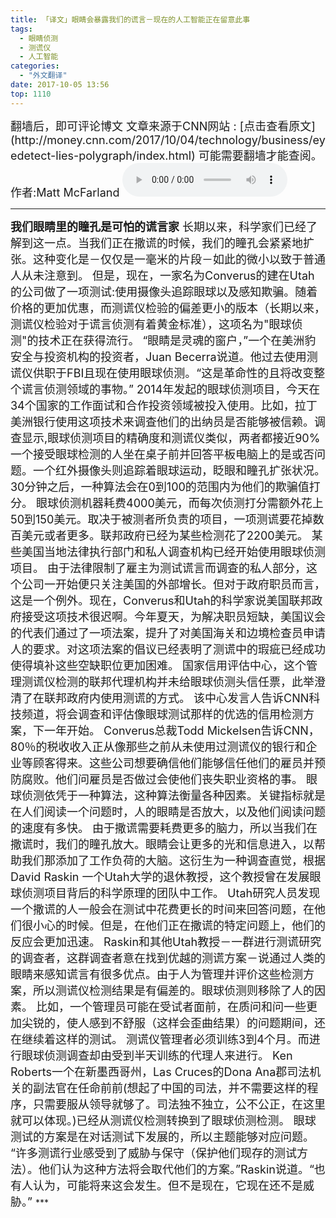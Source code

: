 ```yaml
---
title: 「译文」眼睛会暴露我们的谎言－现在的人工智能正在留意此事
tags:
  - 眼睛侦测 
  - 测谎仪
  - 人工智能
categories:
  - "外文翻译"
date: 2017-10-05 13:56
top: 1110
---
```

<font size=4>
翻墙后，即可评论博文
文章来源于CNN网站 :
[点击查看原文](http://money.cnn.com/2017/10/04/technology/business/eyedetect-lies-polygraph/index.html)
可能需要翻墙才能查阅。
作者:Matt McFarland
</font>
<!--more-->
<audio controls="controls" name="media" style="width:264px"  autoplay loop=true> <source src="/musics/wish.mp3"></audio>

***
<font size=4>
<b>我们眼睛里的瞳孔是可怕的谎言家</b>
长期以来，科学家们已经了解到这一点。当我们正在撒谎的时候，我们的瞳孔会紧紧地扩张。这种变化是－仅仅是一毫米的片段－如此的微小以致于普通人从未注意到。
但是，现在，一家名为Converus的建在Utah的公司做了一项测试:使用摄像头追踪眼球以及感知欺骗。随着价格的更加优惠，而测谎仪检验的偏差更小的版本（长期以来，测谎仪检验对于谎言侦测有着黄金标准），这项名为"眼球侦测"的技术正在获得流行。
“眼睛是灵魂的窗户，”一个在美洲豹安全与投资机构的投资者，Juan Becerra说道。他过去使用测谎仪供职于FBI且现在使用眼球侦测。“这是革命性的且将改变整个谎言侦测领域的事物。”
2014年发起的眼球侦测项目，今天在34个国家的工作面试和合作投资领域被投入使用。比如，拉丁美洲银行使用这项技术来调查他们的出纳员是否能够被信赖。调查显示,眼球侦测项目的精确度和测谎仪类似，两者都接近90%
一个接受眼球检测的人坐在桌子前并回答平板电脑上的是或否问题。一个红外摄像头则追踪着眼球运动，眨眼和瞳孔扩张状况。30分钟之后，一种算法会在0到100的范围内为他们的欺骗值打分。
眼球侦测机器耗费4000美元，而每次侦测打分需额外花上50到150美元。取决于被测者所负责的项目，一项测谎要花掉数百美元或者更多。联邦政府已经为某些检测花了2200美元。
某些美国当地法律执行部门和私人调查机构已经开始使用眼球侦测项目。
由于法律限制了雇主为测试谎言而调查的私人部分，这个公司一开始便只关注美国的外部增长。但对于政府职员而言，这是一个例外。现在，Converus和Utah的科学家说美国联邦政府接受这项技术很迟啊。今年夏天，为解决职员短缺，美国议会的代表们通过了一项法案，提升了对美国海关和边境检查员申请人的要求。对这项法案的倡议已经表明了测谎中的瑕疵已经成功使得填补这些空缺职位更加困难。
国家信用评估中心，这个管理测谎仪检测的联邦代理机构并未给眼球侦测头信任票，此举澄清了在联邦政府内使用测谎的方式。
该中心发言人告诉CNN科技频道，将会调查和评估像眼球测试那样的优选的信用检测方案，下一年开始。
Converus总裁Todd Mickelsen告诉CNN，80％的税收收入正从像那些之前从未使用过测谎仪的银行和企业等顾客得来。这些公司想要确信他们能够信任他们的雇员并预防腐败。他们问雇员是否做过会使他们丧失职业资格的事。
眼球侦测依凭于一种算法，这种算法衡量各种因素。关键指标就是在人们阅读一个问题时，人的眼睛是否放大，以及他们阅读问题的速度有多快。
由于撒谎需要耗费更多的脑力，所以当我们在撒谎时，我们的瞳孔放大。眼睛会让更多的光和信息进入，以帮助我们那添加了工作负荷的大脑。这衍生为一种调查直觉，根据David Raskin 一个Utah大学的退休教授，这个教授曾在发展眼球侦测项目背后的科学原理的团队中工作。
Utah研究人员发现一个撒谎的人一般会在测试中花费更长的时间来回答问题，在他们很小心的时候。但是，在他们正在撒谎的特定问题上，他们的反应会更加迅速。
Raskin和其他Utah教授－一群进行测谎研究的调查者，这群调查者意在找到优越的测谎方案－说通过人类的眼睛来感知谎言有很多优点。由于人为管理并评价这些检测方案，所以测谎仪检测结果是有偏差的。眼球侦测则移除了人的因素。
比如，一个管理员可能在受试者面前，在质问和问一些更加尖锐的，使人感到不舒服（这样会歪曲结果）的问题期间，还在继续着这样的测试。
测谎仪管理者必须训练3到4个月。而进行眼球侦测调查却由受到半天训练的代理人来进行。
Ken Roberts一个在新墨西哥州，Las Cruces的Dona Ana郡司法机关的副法官在任命前前(想起了中国的司法，并不需要这样的程序，只需要服从领导就够了。司法独不独立，公不公正，在这里就可以体现。)已经从测谎仪检测转换到了眼球侦测检测。
眼球测试的方案是在对话测试下发展的，所以主题能够对应问题。
“许多测谎行业感受到了威胁与保守（保护他们现存的测试方法）。他们认为这种方法将会取代他们的方案。”Raskin说道。“也有人认为，可能将来这会发生。但不是现在，它现在还不是威胁。”
</font>
***



